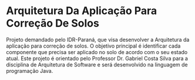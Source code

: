 # Arquitetura Da Aplicação Para Correção De Solos
 Projeto demandado pelo IDR-Paraná, que visa desenvolver a Arquitetura da aplicação para correção de solos. O objetivo principal é identificar cada componente que precisa ser aplicado no solo de acordo com o seu estado atual. Este projeto é orientado pelo Professor Dr. Gabriel Costa Silva para a disciplina de Arquitetura de Software e será desenvolvido na linguagem de programação Java.

